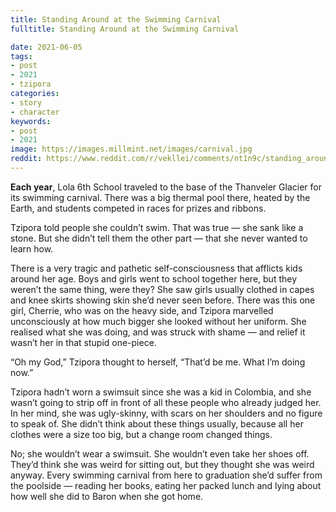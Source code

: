 ```yaml
---
title: Standing Around at the Swimming Carnival
fulltitle: Standing Around at the Swimming Carnival

date: 2021-06-05
tags:
- post
- 2021
- tzipora
categories:
- story
- character
keywords:
- post
- 2021
image: https://images.millmint.net/images/carnival.jpg
reddit: https://www.reddit.com/r/vekllei/comments/nt1n9c/standing_around_at_the_swimming_carnival/
---
```


**Each year**, Lola 6th School traveled to the base of the Thanveler Glacier for its swimming carnival. There was a big thermal pool there, heated by the Earth, and students competed in races for prizes and ribbons.

Tzipora told people she couldn’t swim. That was true — she sank like a stone. But she didn’t tell them the other part — that she never wanted to learn how.

There is a very tragic and pathetic self-consciousness that afflicts kids around her age. Boys and girls went to school together here, but they weren’t the same thing, were they? She saw girls usually clothed in capes and knee skirts showing skin she’d never seen before. There was this one girl, Cherrie, who was on the heavy side, and Tzipora marvelled unconsciously at how much bigger she looked without her uniform. She realised what she was doing, and was struck with shame — and relief it wasn’t her in that stupid one-piece.

“Oh my God,” Tzipora thought to herself, “That’d be me. What I’m doing now.”

Tzipora hadn’t worn a swimsuit since she was a kid in Colombia, and she wasn’t going to strip off in front of all these people who already judged her. In her mind, she was ugly-skinny, with scars on her shoulders and no figure to speak of. She didn’t think about these things usually, because all her clothes were a size too big, but a change room changed things.

No; she wouldn’t wear a swimsuit. She wouldn’t even take her shoes off. They’d think she was weird for sitting out, but they thought she was weird anyway. Every swimming carnival from here to graduation she’d suffer from the poolside — reading her books, eating her packed lunch and lying about how well she did to Baron when she got home.
